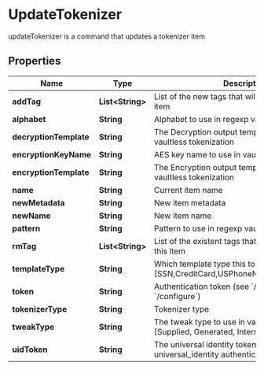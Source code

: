 

# UpdateTokenizer

updateTokenizer is a command that updates a tokenizer item
## Properties

Name | Type | Description | Notes
------------ | ------------- | ------------- | -------------
**addTag** | **List&lt;String&gt;** | List of the new tags that will be attached to this item |  [optional]
**alphabet** | **String** | Alphabet to use in regexp vaultless tokenization |  [optional]
**decryptionTemplate** | **String** | The Decryption output template to use in regexp vaultless tokenization |  [optional]
**encryptionKeyName** | **String** | AES key name to use in vaultless tokenization |  [optional]
**encryptionTemplate** | **String** | The Encryption output template to use in regexp vaultless tokenization |  [optional]
**name** | **String** | Current item name | 
**newMetadata** | **String** | New item metadata |  [optional]
**newName** | **String** | New item name |  [optional]
**pattern** | **String** | Pattern to use in regexp vaultless tokenization |  [optional]
**rmTag** | **List&lt;String&gt;** | List of the existent tags that will be removed from this item |  [optional]
**templateType** | **String** | Which template type this tokenizer is used for [SSN,CreditCard,USPhoneNumber,Email,Regexp] | 
**token** | **String** | Authentication token (see &#x60;/auth&#x60; and &#x60;/configure&#x60;) |  [optional]
**tokenizerType** | **String** | Tokenizer type | 
**tweakType** | **String** | The tweak type to use in vaultless tokenization [Supplied, Generated, Internal, Masking] |  [optional]
**uidToken** | **String** | The universal identity token, Required only for universal_identity authentication |  [optional]



